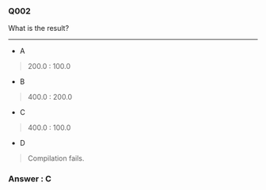 ### Q002

What is the result?

---

* A  
> 200.0 : 100.0  

* B  
> 400.0 : 200.0  

* C  
> 400.0 : 100.0  

* D  
> Compilation fails.  

### Answer : C